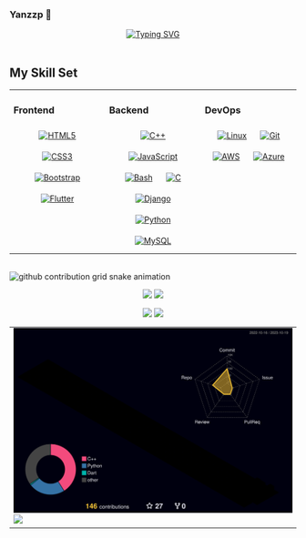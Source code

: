 ### Yanzzp 👋


<div align="center">
    <!-- dynamic typing effect 动态打字效果 -->
    <div align="center">
        <a href="https://git.io/typing-svg">
            <img src="https://readme-typing-svg.demolab.com?font=Fira+Code&pause=1000&color=96F7AB&center=true&width=435&lines=Hello%2C+I'm+Yanzzp!" alt="Typing SVG" />
        </a>
    </div>
</div>

<br/>  


## My Skill Set  
<table><tr><td valign="top" width="33%">



### Frontend  
<div align="center">  
<a href="https://en.wikipedia.org/wiki/HTML5" target="_blank"><img style="margin: 10px" src="https://profilinator.rishav.dev/skills-assets/html5-original-wordmark.svg" alt="HTML5" height="50" /></a>  
<a href="https://www.w3schools.com/css/" target="_blank"><img style="margin: 10px" src="https://profilinator.rishav.dev/skills-assets/css3-original-wordmark.svg" alt="CSS3" height="50" /></a>  
<a href="https://getbootstrap.com/docs/3.4/javascript/" target="_blank"><img style="margin: 10px" src="https://profilinator.rishav.dev/skills-assets/bootstrap-plain.svg" alt="Bootstrap" height="50" /></a>  
<a href="https://flutter.dev/" target="_blank"><img style="margin: 10px" src="https://profilinator.rishav.dev/skills-assets/flutterio-icon.svg" alt="Flutter" height="50" /></a>  
</div>

</td><td valign="top" width="33%">



### Backend  
<div align="center">  
<a href="https://www.cplusplus.com/" target="_blank"><img style="margin: 10px" src="https://profilinator.rishav.dev/skills-assets/cplusplus-original.svg" alt="C++" height="50" /></a>  
<a href="https://www.javascript.com/" target="_blank"><img style="margin: 10px" src="https://profilinator.rishav.dev/skills-assets/javascript-original.svg" alt="JavaScript" height="50" /></a>  
<a href="https://www.gnu.org/software/bash/" target="_blank"><img style="margin: 10px" src="https://profilinator.rishav.dev/skills-assets/gnu_bash-icon.svg" alt="Bash" height="50" /></a>  
<a href="https://www.cprogramming.com/" target="_blank"><img style="margin: 10px" src="https://profilinator.rishav.dev/skills-assets/c-original.svg" alt="C" height="50" /></a>  
<a href="https://www.djangoproject.com/" target="_blank"><img style="margin: 10px" src="https://profilinator.rishav.dev/skills-assets/django-original.svg" alt="Django" height="50" /></a>  
<a href="https://www.python.org/" target="_blank"><img style="margin: 10px" src="https://profilinator.rishav.dev/skills-assets/python-original.svg" alt="Python" height="50" /></a>  
<a href="https://www.mysql.com/" target="_blank"><img style="margin: 10px" src="https://profilinator.rishav.dev/skills-assets/mysql-original-wordmark.svg" alt="MySQL" height="50" /></a>  
</div>

</td><td valign="top" width="33%">



### DevOps  
<div align="center">  
<a href="https://www.linux.org/" target="_blank"><img style="margin: 10px" src="https://profilinator.rishav.dev/skills-assets/linux-original.svg" alt="Linux" height="50" /></a>  
<a href="https://github.com/" target="_blank"><img style="margin: 10px" src="https://profilinator.rishav.dev/skills-assets/git-scm-icon.svg" alt="Git" height="50" /></a>  
<a href="https://aws.amazon.com/" target="_blank"><img style="margin: 10px" src="https://profilinator.rishav.dev/skills-assets/amazonwebservices-original-wordmark.svg" alt="AWS" height="50" /></a>  
<a href="https://azure.microsoft.com/en-in/" target="_blank"><img style="margin: 10px" src="https://profilinator.rishav.dev/skills-assets/microsoft_azure-icon.svg" alt="Azure" height="50" /></a>  
</div>

</td></tr></table>  

<br/>  

<picture>
  <source media="(prefers-color-scheme: dark)" srcset="https://raw.githubusercontent.com/Yanzzp/Yanzzp/output/github-contribution-grid-snake-dark.svg">
  <source media="(prefers-color-scheme: light)" srcset="https://raw.githubusercontent.com/Yanzzp/Yanzzp/output/github-contribution-grid-snake.svg">
  <img alt="github contribution grid snake animation" src="https://raw.githubusercontent.com/Yanzzp/Yanzzp/output/github-contribution-grid-snake.svg">
</pi
cture>
<p align="center">
    <img src="https://img.shields.io/badge/-C++-00599C?style=flat-square&logo=c"/>
    <img src="https://img.shields.io/badge/C-00599C?style=flat-square&logo=c&logoColor=white"/>
    
</p>

<div align="center">
    <img align="" height="180px" src="https://github-readme-stats.vercel.app/api?username=Yanzzp&show_icons=true&theme=tokyonight" class="image"  />
    <img align="" height="180px" src="https://github-readme-stats.vercel.app/api/top-langs/?username=Yanzzp&layout=compact&theme=tokyonight" class="image" />   
</div>

<table>
    <tr>
        <td>
            <img src="https://github.com/Yanzzp/Yanzzp/blob/main/profile-3d-contrib/profile-night-rainbow.svg" class="image"/>
        	<img src="https://github-readme-activity-graph.vercel.app/graph?username=Yanzzp&theme=xcode" class="image"/>
        </td>
    </tr>
</table>


